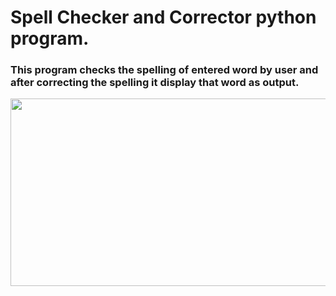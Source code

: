 # Spell Checker and Corrector python program.

 <h3>This program checks the spelling of entered word by user and after correcting the spelling it display that word as output.</h3>

<p align= "center"><img src="https://github.com/ROHAN0011/Spell-Checker-and-Corrector/blob/50bffd9b1cea1fa7198571ec69fafbcd1e46d8a4/Spell%20Check.jpeg" width="700" height= "300"></p>


